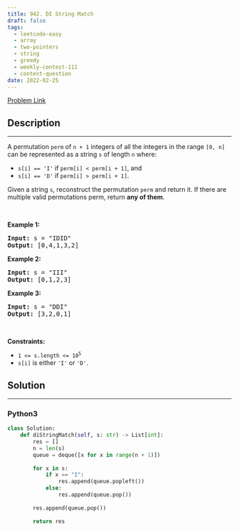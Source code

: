 ```yaml
---
title: 942. DI String Match
draft: false
tags: 
  - leetcode-easy
  - array
  - two-pointers
  - string
  - greedy
  - weekly-contest-111
  - contest-question
date: 2022-02-25
---
```


[Problem Link](https://leetcode.com/problems/di-string-match/)

## Description

---
<p>A permutation <code>perm</code> of <code>n + 1</code> integers of all the integers in the range <code>[0, n]</code> can be represented as a string <code>s</code> of length <code>n</code> where:</p>

<ul>
	<li><code>s[i] == &#39;I&#39;</code> if <code>perm[i] &lt; perm[i + 1]</code>, and</li>
	<li><code>s[i] == &#39;D&#39;</code> if <code>perm[i] &gt; perm[i + 1]</code>.</li>
</ul>

<p>Given a string <code>s</code>, reconstruct the permutation <code>perm</code> and return it. If there are multiple valid permutations perm, return <strong>any of them</strong>.</p>

<p>&nbsp;</p>
<p><strong class="example">Example 1:</strong></p>
<pre><strong>Input:</strong> s = "IDID"
<strong>Output:</strong> [0,4,1,3,2]
</pre><p><strong class="example">Example 2:</strong></p>
<pre><strong>Input:</strong> s = "III"
<strong>Output:</strong> [0,1,2,3]
</pre><p><strong class="example">Example 3:</strong></p>
<pre><strong>Input:</strong> s = "DDI"
<strong>Output:</strong> [3,2,0,1]
</pre>
<p>&nbsp;</p>
<p><strong>Constraints:</strong></p>

<ul>
	<li><code>1 &lt;= s.length &lt;= 10<sup>5</sup></code></li>
	<li><code>s[i]</code> is either <code>&#39;I&#39;</code> or <code>&#39;D&#39;</code>.</li>
</ul>


## Solution

---
### Python3
``` py title='di-string-match'
class Solution:
    def diStringMatch(self, s: str) -> List[int]:
        res = []
        n = len(s)
        queue = deque([x for x in range(n + 1)])
        
        for x in s:
            if x == "I":
                res.append(queue.popleft())
            else:
                res.append(queue.pop())
        
        res.append(queue.pop())
        
        return res
```

